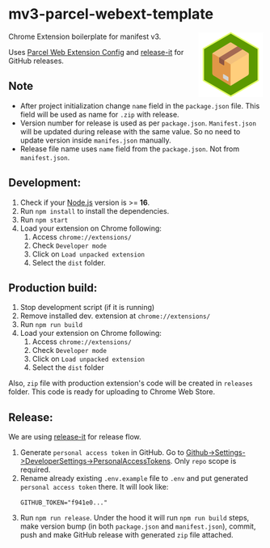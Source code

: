 # mv3-parcel-webext-template

Chrome Extension boilerplate for manifest v3.
<img align="right" width="128" src="src/images/icon256.png?raw=true">

Uses [Parcel Web Extension Config](https://parceljs.org/recipes/web-extension/)
and [release-it](https://github.com/release-it/release-it) for GitHub releases.

## Note

- After project initialization change `name` field in the `package.json` file. This field will be used as name
  for `.zip`
  with release.
- Version number for release is used as per `package.json`. `Manifest.json` will be updated during release with the same
  value. So no need to update version inside `manifes.json` manually.
- Release file name uses `name` field from the `package.json`. Not from `manifest.json`.

## Development:

1. Check if your [Node.js](https://nodejs.org/) version is >= **16**.
2. Run `npm install` to install the dependencies.
3. Run `npm start`
4. Load your extension on Chrome following:
    1. Access `chrome://extensions/`
    2. Check `Developer mode`
    3. Click on `Load unpacked extension`
    4. Select the `dist` folder.

## Production build:

1. Stop development script (if it is running)
2. Remove installed dev. extension at `chrome://extensions/`
3. Run `npm run build`
4. Load your extension on Chrome following:
    1. Access `chrome://extensions/`
    2. Check `Developer mode`
    3. Click on `Load unpacked extension`
    4. Select the `dist` folder

Also, `zip` file with production extension's code will be created in `releases` folder.
This code is ready for uploading to Chrome Web Store.

## Release:

We are using [release-it](https://github.com/release-it/release-it) for release flow.

1. Generate `personal access token` in GitHub. Go to
   [Github->Settings->DeveloperSettings->PersonalAccessTokens](https://github.com/settings/tokens/new?scopes=repo&description=release-it).
   Only `repo` scope is required.
2. Rename already existing `.env.example` file to `.env` and put generated `personal access token` there. It will look
   like:
    ```
    GITHUB_TOKEN="f941e0..."
    ```
3. Run `npm run release`. Under the hood it will run `npm run build` steps, make version bump (in both `package.json`
   and `manifest.json`), commit, push and make GitHub release with generated `zip` file attached.
